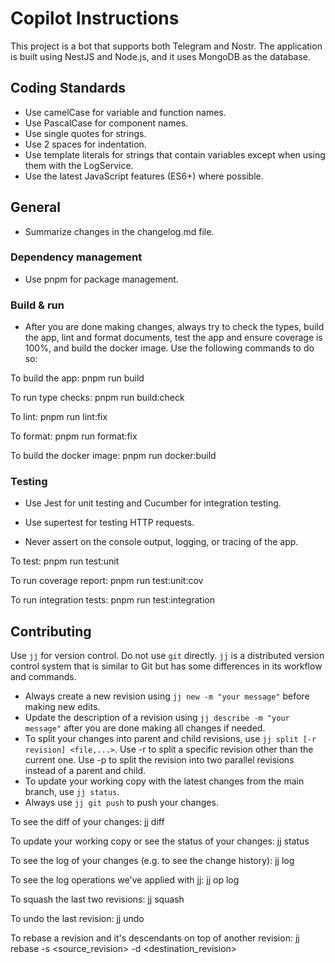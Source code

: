 # Copilot Instructions

This project is a bot that supports both Telegram and Nostr. The application is built using NestJS and Node.js, and it uses MongoDB as the database.

## Coding Standards

- Use camelCase for variable and function names.
- Use PascalCase for component names.
- Use single quotes for strings.
- Use 2 spaces for indentation.
- Use template literals for strings that contain variables except when using them with the LogService.
- Use the latest JavaScript features (ES6+) where possible.

## General

- Summarize changes in the changelog.md file.

### Dependency management

- Use pnpm for package management.

### Build & run

- After you are done making changes, always try to check the types, build the app, lint and format documents, test the app and ensure coverage is 100%, and build the docker image. Use the following commands to do so:

To build the app:
pnpm run build

To run type checks:
pnpm run build:check

To lint:
pnpm run lint:fix

To format:
pnpm run format:fix

To build the docker image:
pnpm run docker:build

### Testing

- Use Jest for unit testing and Cucumber for integration testing.
- Use supertest for testing HTTP requests.

- Never assert on the console output, logging, or tracing of the app.

To test:
pnpm run test:unit

To run coverage report:
pnpm run test:unit:cov

To run integration tests:
pnpm run test:integration

## Contributing

Use `jj` for version control. Do not use `git` directly. `jj` is a distributed version control system that is similar to Git but has some differences in its workflow and commands.
- Always create a new revision using `jj new -m "your message"` before making new edits.
- Update the description of a revision using `jj describe -m "your message"` after you are done making all changes if needed.
- To split your changes into parent and child revisions, use `jj split [-r revision] <file,...>`. Use -r to split a specific revision other than the current one. Use -p to split the revision into two parallel revisions instead of a parent and child.
- To update your working copy with the latest changes from the main branch, use `jj status`.
- Always use `jj git push` to push your changes.

To see the diff of your changes:
jj diff

To update your working copy or see the status of your changes:
jj status

To see the log of your changes (e.g. to see the change history):
jj log

To see the log operations we've applied with jj:
jj op log

To squash the last two revisions:
jj squash

To undo the last revision:
jj undo

To rebase a revision and it's descendants on top of another revision:
jj rebase -s <source_revision> -d <destination_revision>